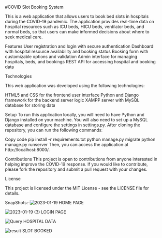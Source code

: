 #COVID Slot Booking System

This is a web application that allows users to book bed slots in hospitals during the COVID-19 pandemic. The application provides real-time data on hospital resources such as ICU beds, HICU beds, ventilator beds, and normal beds, so that users can make informed decisions about where to seek medical care.

Features
User registration and login with secure authentication
Dashboard with hospital resource availability and booking status
Booking form with customizable options and validation
Admin interface for managing hospitals, beds, and bookings
REST API for accessing hospital and booking data


Technologies

This web application was developed using the following technologies:

HTML5 and CSS for the frontend user interface
Python and Django framework for the backend server logic
XAMPP server with MySQL database for storing data

Setup
To run this application locally, you will need to have Python and Django installed on your machine. You will also need to set up a MySQL database and configure the settings in settings.py. After cloning the repository, you can run the following commands:

Copy code
pip install -r requirements.txt
python manage.py migrate
python manage.py runserver
Then, you can access the application at http://localhost:8000/.

Contributions
This project is open to contributions from anyone interested in helping improve the COVID-19 response. If you would like to contribute, please fork the repository and submit a pull request with your changes.

License


This project is licensed under the MIT License - see the LICENSE file for details.

SnapShots:-![2023-01-19](https://user-images.githubusercontent.com/92947561/236660338-4e78a89e-6ec0-4d17-83ab-490d83ea486f.png)
HOME PAGE






![2023-01-19 (3)](https://user-images.githubusercontent.com/92947561/236660432-424baf99-dece-4e59-831b-f3eff0887a77.png)
LOGIN PAGE






![Query](https://user-images.githubusercontent.com/92947561/236660468-7b21f292-e742-45e8-9077-45ecb95642f8.png)
HOSPITAL DATA







![result](https://user-images.githubusercontent.com/92947561/236660487-65bc5901-5778-4363-88c3-fbb7b662cc6d.png)
SLOT BOOKED
